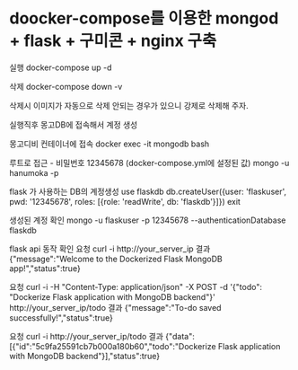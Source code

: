 # doocker-compose를 이용한 mongod + flask + 구미콘 + nginx 구축

실행
docker-compose up -d 

삭제
docker-compose down -v

삭제시 이미지가 자동으로 삭제 안되는 경우가 있으니 강제로 삭제해 주자.

실행직후 몽고DB에 접속해서 계정 생성

몽고디비 컨테이너에 접속
docker exec -it mongodb bash    

루트로 접근 - 비밀번호 12345678 (docker-compose.yml에 설정된 값)
mongo -u hanumoka -p

flask 가 사용하는 DB의 계정생성
use flaskdb
db.createUser({user: 'flaskuser', pwd: '12345678', roles: [{role: 'readWrite', db: 'flaskdb'}]})
exit

생성된 계정 확인
mongo -u flaskuser -p 12345678 --authenticationDatabase flaskdb


flask api 동작 확인 
요청
curl -i http://your_server_ip
결과
{"message":"Welcome to the Dockerized Flask MongoDB app!","status":true}

요청
curl -i -H "Content-Type: application/json" -X POST -d '{"todo": "Dockerize Flask application with MongoDB backend"}' http://your_server_ip/todo
결과
{"message":"To-do saved successfully!","status":true}

요청
curl -i http://your_server_ip/todo
결과
{"data":[{"id":"5c9fa25591cb7b000a180b60","todo":"Dockerize Flask application with MongoDB backend"}],"status":true}